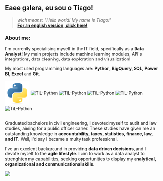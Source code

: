 
## Eaee galera, eu sou o Tiago!
> _wich means: "Hello world! My name is Tiago!"_  
> **[For an english version, click here!](https://github.com/til021/til021/blob/main/README.en.md)**
### About me:

I'm currently specialising myself in the IT field, specifically as a **Data Analyst**! My main projects include machine learning modules, API's integrations, data cleaning, data exploration and visualization!  

My most used programming languages are: **Python, BigQuery, SQL, Power BI, Excel** and **Git**.
</div> 
<div style="display: inline_block">    
    <img align="center" alt="TiL-Python" height="80" width="80" src="https://raw.githubusercontent.com/devicons/devicon/master/icons/python/python-original.svg">
    <img align="center" alt="TiL-Python" height="60" width="80" src="https://cdn.worldvectorlogo.com/logos/google-bigquery-logo-1.svg">
    <img align="center" alt="TiL-Python" height="90" width="120" src="https://cdn.jsdelivr.net/gh/devicons/devicon/icons/mysql/mysql-original-wordmark.svg">
    <img align="center" alt="TiL-Python" height="60" width="60" src="https://upload.wikimedia.org/wikipedia/commons/thumb/c/cf/New_Power_BI_Logo.svg/2048px-New_Power_BI_Logo.svg.png">
    <img align="center" alt="TiL-Python" height="60" width="80" src="https://upload.wikimedia.org/wikipedia/commons/3/34/Microsoft_Office_Excel_%282019%E2%80%93present%29.svg">
    <img align="center" alt="TiL-Python" height="60" width="80" src="https://upload.wikimedia.org/wikipedia/commons/9/91/Octicons-mark-github.svg">
</div><br>


Graduated bachelors in civil engineering, I devoted myself to audit and law studies, aiming for a public officer carrer. These studies have given me an outstanding knowledge in **accountability, taxes, statistics, finance, law, and IT**. Well, I'd say I became a multy task professional.

I've an excelent background in providing **data driven decisions**, and I devote myself to the **agile lifestyle**. I aim to work as a data analyst to strenghten my capabilities, seeking opportunities to display my **analytical, organizational and communicational skills**.  

<div align="left">
  <a href="https://github.com/til021">
  <img height="200em" src="https://github-readme-stats.vercel.app/api?username=til021&show_icons=true&theme=swift&include_all_commits=true&count_private=true"/>


